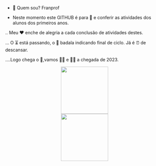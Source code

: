 -  👋 Quem sou? Franprof 


-  Neste momento este GITHUB é para 👀 e conferir as atividades dos alunos dos primeiros anos.

.. Meu ❤️ enche de alegria a cada conclusão de atividades destes.

... O ⏳ está passando, o 🔔 badala indicando final de ciclo.  Já é ⏰ de descansar.

....Logo chega o 🎄,vamos 🎊🎉 e 🍾🥂 a chegada de 2023.

</li><center><img src=https://2.bp.blogspot.com/-R8j4KAniE-I/Wk66EHwA25I/AAAAAAAC7pM/_NO1GxdDb74XlVakBl4n8ERwg6zbKhBtgCLcBGAs/s1600/f19.gif width="150" height="150">
        </li><center><img src= https://gifs.eco.br/wp-content/uploads/2021/12/feliz-ano-novo-gifs-animados-com-mensagem-para-facebook-e-whatsapp-0.gif    width="150" height="150">
       
         
       

